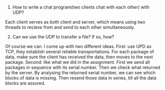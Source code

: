 1. How to write a chat program(two clients chat with each other) with UDP?
    
Each client serves as both client and server, which means using two threads to recieve from and send to each other simultaneously.

2. Can we use the UDP to transfer a file? If so, how?

Of course we can. I come up with two different ideas.
    First: use UPD as TCP, they establish several reliable transportations. For each package of data, make sure the client has received the data, then moves to the next package.
    Second: like what we did in the assignment. First we send all packages in sequence with its serial number. Then we check what returned by the server. By analysing the returned serial number, we can see which blocks of data is missing. Then resend those data in series, till all the data blocks are assured.
